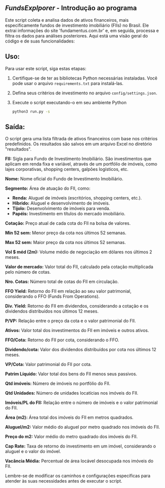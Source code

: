 ## _FundsExplporer_ - Introdução ao programa

Este script coleta e analisa dados de ativos financeiros, mais especificamente fundos de investimento imobiliário (FIIs) no Brasil. Ele extrai informações do site 'fundamentus.com.br' e, em seguida, processa e filtra os dados para análises posteriores. Aqui está uma visão geral do código e de suas funcionalidades:

## Uso:

Para usar este script, siga estas etapas:

1. Certifique-se de ter as bibliotecas Python necessárias instaladas. Você pode usar o arquivo `requirements.txt` para instalá-las.
2. Defina seus critérios de investimento no arquivo `config/settings.json`.
3. Execute o script executando-o em seu ambiente Python

   ```bash
   python3 run.py -s 
   ```

## Saída:

O script gera uma lista filtrada de ativos financeiros com base nos critérios predefinidos. Os resultados são salvos em um arquivo Excel no diretório "resultados".


**FII:** Sigla para Fundo de Investimento Imobiliário. São investimentos que aplicam em renda fixa e variável, através de um portfólio de imóveis, como lajes corporativas, shopping centers, galpões logísticos, etc.

**Nome:** Nome oficial do Fundo de Investimento Imobiliário.

**Segmento:** Área de atuação do FII, como:

* **Renda:** Aluguel de imóveis (escritórios, shopping centers, etc.).
* **Híbrido:** Aluguel e desenvolvimento de imóveis.
* **Tijolo:** Desenvolvimento de imóveis para venda.
* **Papéis:** Investimento em títulos do mercado imobiliário.

**Cotação:** Preço atual de cada cota do FII na bolsa de valores.

**Min 52 sem:** Menor preço da cota nos últimos 52 semanas.

**Max 52 sem:** Maior preço da cota nos últimos 52 semanas.

**Vol $ méd (2m):** Volume médio de negociação em dólares nos últimos 2 meses.

**Valor de mercado:** Valor total do FII, calculado pela cotação multiplicada pelo número de cotas.

**Nro. Cotas:** Número total de cotas do FII em circulação.

**FFO Yield:** Retorno do FII em relação ao seu valor patrimonial, considerando o FFO (Funds From Operations).

**Div. Yield:** Retorno do FII em dividendos, considerando a cotação e os dividendos distribuídos nos últimos 12 meses.

**P/VP:** Relação entre o preço da cota e o valor patrimonial do FII.

**Ativos:** Valor total dos investimentos do FII em imóveis e outros ativos.

**FFO/Cota:** Retorno do FII por cota, considerando o FFO.

**Dividendo/cota:** Valor dos dividendos distribuídos por cota nos últimos 12 meses.

**VP/Cota:** Valor patrimonial do FII por cota.

**Patrim Líquido:** Valor total dos bens do FII menos seus passivos.

**Qtd imóveis:** Número de imóveis no portfólio do FII.

**Qtd Unidades:** Número de unidades locatícias nos imóveis do FII.

**Imóveis/PL do FII:** Relação entre o número de imóveis e o valor patrimonial do FII.

**Área (m2):** Área total dos imóveis do FII em metros quadrados.

**Aluguel/m2:** Valor médio do aluguel por metro quadrado nos imóveis do FII.

**Preço do m2:** Valor médio do metro quadrado dos imóveis do FII.

**Cap Rate:** Taxa de retorno do investimento em um imóvel, considerando o aluguel e o valor do imóvel.

**Vacância Média:** Percentual de área locável desocupada nos imóveis do FII.


Lembre-se de modificar os caminhos e configurações específicas para atender às suas necessidades antes de executar o script.

